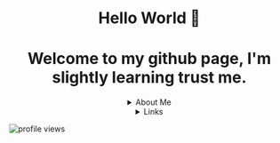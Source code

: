 <h1 align="center">Hello World 👋</h1>

<h1 align="center"> Welcome to my github page, I'm slightly learning trust me.</h1>

<details>
  <summary align="center">About Me</summary>
  Hi there, here is a bref about me summery; </br>
  
  - My name is Divine or .com, </br>
  - I'm a gay coder that skids and pastes :trollface:.</br>
  - I speak English and ASL but I'm still learning <3 </br>
  - Thanks for viewing my github profile :) </br>
</details>

<details>
  <summary align="center">Links</summary>
  
- Personal Discord: divine#2000 </br>

</details>

<p align="left"> <img src="https://komarev.com/ghpvc/?username=yccv&label=Profile%20views&color=a143df&style=flat" alt="profile views" /> </p>
